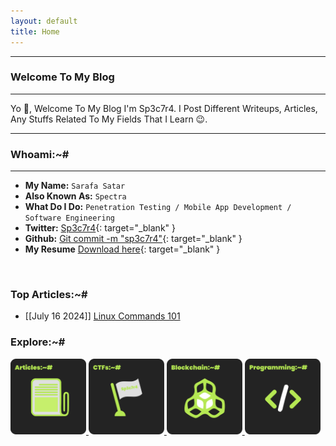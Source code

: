 ```yaml
---
layout: default
title: Home
---
```


* * *
### Welcome To My Blog 
* * *

Yo 👋, Welcome To My Blog I'm Sp3c7r4. I Post Different Writeups, Articles, Any Stuffs Related To My Fields That I Learn 😉. 

* * *
### Whoami:~#
* * *

- **My Name:**    `Sarafa Satar`
- **Also Known As:** `Spectra`
- **What Do I Do:**  `Penetration Testing / Mobile App Development / Software Engineering`
- **Twitter:** [Sp3c7r4](https://twitter.com/sp3c7r4_gee){: target="_blank" }
- **Github:** [Git commit -m "sp3c7r4"](https://github.com/sp3c7r4){: target="_blank" }
- **My Resume** [Download here](https://raw.githubusercontent.com/sp3c7r4/sp3c7r4/356f8b9c17007279a83d6722dca742c5f4be80f3/Resume.pdf){: target="_blank" }
<br/>

### **Top Articles:~#**
- [[July 16 2024]] [Linux Commands 101](./contents/Articles/posts/Linux101)<br/>

### **Explore:~#**
<div >
<a href="./contents/Articles/index">
  <img src="./assets/images/Articles.png" alt="Cybersecurity Roadmap" style="width: 24%; height: auto;">
</a>
<a href="./contents/CTF/index">
  <img src="./assets/images/Ctfs.png" alt="Cybersecurity Roadmap" style="width: 24%; height: auto;">
</a>
<a href="./contents/Blockchain/index">
  <img src="./assets/images/Asset 13.png" alt="Cybersecurity Roadmap" style="width: 24%; height: auto;">
</a>
<a href="./contents/Programming/index">
  <img src="./assets/images/Programming.png" alt="Cybersecurity Roadmap" style="width: 24%; height: auto;">
</a>
</div><br/>



<!-- * * *
### **Hacker101 CTF's:~#**
* * *

- [[July 5 2024]] [A little something to get you started](./contents/Cybersecurity101/A%20little%20something%20to%20get%20you%20started.html)<br/>
- [[July 5 2024]] [Cybersecurity Roadmap](./contents/Cybersecurity101/CyberSecurity-Roadmap.html) -->